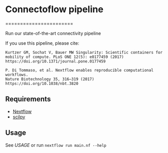 # Connectoflow pipeline
=======================

Run our state-of-the-art connectivity pipeline

If you use this pipeline, please cite:

```
Kurtzer GM, Sochat V, Bauer MW Singularity: Scientific containers for
mobility of compute. PLoS ONE 12(5): e0177459 (2017)
https://doi.org/10.1371/journal.pone.0177459

P. Di Tommaso, et al. Nextflow enables reproducible computational workflows.
Nature Biotechnology 35, 316–319 (2017) https://doi.org/10.1038/nbt.3820
```

Requirements
------------

- [Nextflow](https://www.nextflow.io)
- [scilpy](https://github.com/scilus/scilpy)

Usage
-----

See *USAGE* or run `nextflow run main.nf --help`